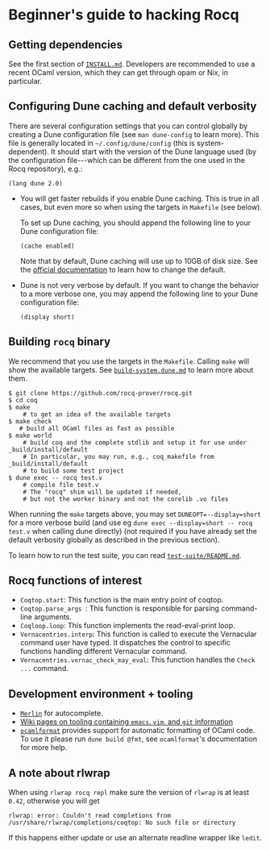 # Beginner's guide to hacking Rocq

## Getting dependencies

See the first section of [`INSTALL.md`](../../INSTALL.md).  Developers are
recommended to use a recent OCaml version, which they can get through
opam or Nix, in particular.

## Configuring Dune caching and default verbosity

There are several configuration settings that you can control globally
by creating a Dune configuration file (see `man dune-config` to learn
more). This file is generally located in `~/.config/dune/config` (this
is system-dependent). It should start with the version of the Dune
language used (by the configuration file---which can be different from
the one used in the Rocq repository), e.g.:

```
(lang dune 2.0)
```

- You will get faster rebuilds if you enable Dune caching. This is
  true in all cases, but even more so when using the targets in
  `Makefile` (see below).

  To set up Dune caching, you should append the following line to your
  Dune configuration file:

  ```
  (cache enabled)
  ```

  Note that by default, Dune caching will use up to 10GB of disk size.
  See the [official documentation](https://dune.readthedocs.io/en/stable/caching.html#on-disk-size)
  to learn how to change the default.

- Dune is not very verbose by default. If you want to change the
  behavior to a more verbose one, you may append the following line to
  your Dune configuration file:

  ```
  (display short)
  ```

## Building `rocq` binary

We recommend that you use the targets in the `Makefile`. Calling `make` will
show the available targets. See [`build-system.dune.md`](build-system.dune.md)
to learn more about them.

```
$ git clone https://github.com/rocq-prover/rocq.git
$ cd coq
$ make
    # to get an idea of the available targets
$ make check
   # build all OCaml files as fast as possible
$ make world
    # build coq and the complete stdlib and setup it for use under _build/install/default
    # In particular, you may run, e.g., coq_makefile from _build/install/default
    # to build some test project
$ dune exec -- rocq test.v
    # compile file test.v
    # The "rocq" shim will be updated if needed,
    # but not the worker binary and not the corelib .vo files
```

When running the `make` targets above, you may set
`DUNEOPT=--display=short` for a more verbose build
(and use eg `dune exec --display=short -- rocq test.v` when calling dune directly)
(not required if you have already set the default verbosity globally
as described in the previous section).

To learn how to run the test suite, you can read
[`test-suite/README.md`](../../test-suite/README.md).

## Rocq functions of interest
- `Coqtop.start`: This function is the main entry point of coqtop.
- `Coqtop.parse_args `: This function is responsible for parsing command-line arguments.
- `Coqloop.loop`: This function implements the read-eval-print loop.
- `Vernacentries.interp`: This function is called to execute the Vernacular command user have typed.
                       It dispatches the control to specific functions handling different Vernacular command.
- `Vernacentries.vernac_check_may_eval`: This function handles the `Check ...` command.


## Development environment + tooling

- [`Merlin`](https://github.com/ocaml/merlin) for autocomplete.
- [Wiki pages on tooling containing `emacs`, `vim`, and `git` information](https://github.com/rocq-prover/rocq/wiki/DevelSetup)
- [`ocamlformat`](https://github.com/ocaml-ppx/ocamlformat) provides
  support for automatic formatting of OCaml code. To use it please run
  `dune build @fmt`, see `ocamlformat`'s documentation for more help.

## A note about rlwrap

When using `rlwrap rocq repl` make sure the version of `rlwrap` is at least
`0.42`, otherwise you will get

```
rlwrap: error: Couldn't read completions from /usr/share/rlwrap/completions/coqtop: No such file or directory
```

If this happens either update or use an alternate readline wrapper like `ledit`.
